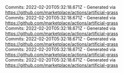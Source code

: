 Commits: 2022-02-20T05:32:18.671Z - Generated via https://github.com/marketplace/actions/artificial-grass
<br>
Commits: 2022-02-20T05:32:18.671Z - Generated via https://github.com/marketplace/actions/artificial-grass
<br>
Commits: 2022-02-20T05:32:18.671Z - Generated via https://github.com/marketplace/actions/artificial-grass
<br>
Commits: 2022-02-20T05:32:18.671Z - Generated via https://github.com/marketplace/actions/artificial-grass
<br>
Commits: 2022-02-20T05:32:18.671Z - Generated via https://github.com/marketplace/actions/artificial-grass
<br>
Commits: 2022-02-20T05:32:18.671Z - Generated via https://github.com/marketplace/actions/artificial-grass
<br>
